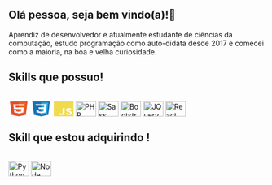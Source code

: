## Olá pessoa, seja bem vindo(a)!👋 

Aprendiz de desenvolvedor e atualmente estudante de ciências da computação, estudo programação como auto-didata desde 2017 e comecei como a maioria, na boa e velha curiosidade.

## Skills que possuo!
<div style="display: inline_block"><br>
  <img title="HTML 5" align="center" height="30" width="40" src="https://raw.githubusercontent.com/devicons/devicon/master/icons/html5/html5-original.svg">
  <img title="CSS 3" align="center" height="30" width="40" src="https://raw.githubusercontent.com/devicons/devicon/master/icons/css3/css3-original.svg">
    <img title="Javascript" align="center" height="30" width="40" src="https://raw.githubusercontent.com/devicons/devicon/master/icons/javascript/javascript-plain.svg">
    <img title="PHP" align="center" height="30" width="40" src="https://cdn.jsdelivr.net/gh/devicons/devicon/icons/php/php-original.svg">
  <img title="Sass" align="center" height="30" width="40" src="https://cdn.jsdelivr.net/gh/devicons/devicon/icons/sass/sass-original.svg">
  <img title="Bootstrap" align="center" height="30" width="40" src="https://cdn.jsdelivr.net/gh/devicons/devicon/icons/bootstrap/bootstrap-original.svg">
  <img title="JQuery" align="center" height="30" width="40" src="https://cdn.jsdelivr.net/gh/devicons/devicon/icons/jquery/jquery-original.svg">
    <img title="React JS" align="center" height="30" width="40" src="https://cdn.jsdelivr.net/gh/devicons/devicon/icons/react/react-original.svg">
</div>

## Skill que estou adquirindo !
<div style="display: inline_block"><br>
  <img title="Python" align="center" height="30" width="40" src="https://cdn.jsdelivr.net/gh/devicons/devicon/icons/python/python-original.svg">
  <img title="Node" align="center" height="30" width="40" src="https://cdn.jsdelivr.net/gh/devicons/devicon/icons/nodejs/nodejs-plain.svg" />
</div>
  
